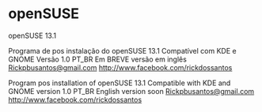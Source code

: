 openSUSE
========

openSUSE 13.1

Programa de pos instalação do openSUSE 13.1 
Compatível com KDE e GNOME 
Versão 1.0
PT_BR Em BREVE versão em inglês 
Rickpbusantos@gmail.com 
http://www.facebook.com/rickdossantos 


Program pos installation of openSUSE 13.1
Compatible with KDE and GNOME
version 1.0
PT_BR English version soon
Rickpbusantos@gmail.com 
http://www.facebook.com/rickdossantos 
